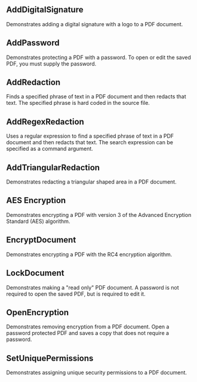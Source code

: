 ## AddDigitalSignature
Demonstrates adding a digital signature with a logo to a PDF document.

## AddPassword
Demonstrates protecting a PDF with a password. To open or edit the saved PDF, you must supply the password.

## AddRedaction
Finds a specified phrase of text in a PDF document and then redacts that text. The specified phrase is hard coded in the source file.

## AddRegexRedaction
Uses a regular expression to find a specified phrase of text in a PDF document and then redacts that text. The search expression can be specified as a command argument.

## AddTriangularRedaction
Demonstrates redacting a triangular shaped area in a PDF document.

## AES Encryption
Demonstrates encrypting a PDF with version 3 of the Advanced Encryption Standard (AES) algorithm.

## EncryptDocument
Demonstrates encrypting a PDF with the RC4 encryption algorithm.

## LockDocument
Demonstrates making a "read only" PDF document. A password is not required to open the saved PDF, but is required to edit it.

## OpenEncryption
Demonstrates removing encryption from a PDF document. Open a password protected PDF and saves a copy that does not require a password.

## SetUniquePermissions
Demonstrates assigning unique security permissions to a PDF document.
